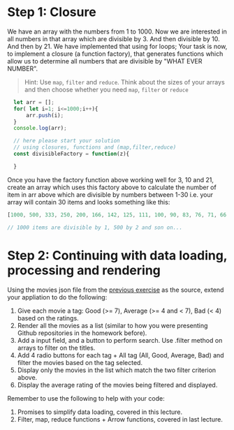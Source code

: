 # Step 1: Closure

We have an array with the numbers from 1 to 1000. Now we are interested in all numbers in that array which are divisible by 3. And then divisible by 10. And then by 21. We have implemented that using for loops; Your task is now, to implement a closure (a function factory), that generates functions which allow us to determine all numbers that are divisible by "WHAT EVER NUMBER".

> Hint: Use `map`, `filter` and `reduce`. Think about the sizes of your arrays and then choose whether you need `map`, `filter` or `reduce`

```javascript
  let arr = [];
  for( let i=1; i<=1000;i++){
      arr.push(i);
  }
  console.log(arr);

  // here please start your solution
  // using closures, functions and (map,filter,reduce)
  const divisibleFactory = function(z){

  }
```

Once you have the factory function above working well for 3, 10 and 21, create an array which uses this factory above to calculate the number of item in arr above which are divisible by numbers between 1-30 i.e. your array will contain 30 items and looks something like this:

```javascript
[1000, 500, 333, 250, 200, 166, 142, 125, 111, 100, 90, 83, 76, 71, 66, 62, 58, 55, 52, 50, 47, 45, 43, 41, 40, 38, 37, 35, 34, 33, 32]

// 1000 items are divisible by 1, 500 by 2 and son on...
```

# Step 2: Continuing with data loading, processing and rendering

Using the movies json file from the [previous exercise](https://gist.githubusercontent.com/pankaj28843/08f397fcea7c760a99206bcb0ae8d0a4/raw/02d8bc9ec9a73e463b13c44df77a87255def5ab9/movies.json) as the source, extend your appliation to do the following:

  1. Give each movie a tag: Good (>= 7), Average (>= 4 and < 7), Bad (< 4) based on the ratings.
  2. Render all the movies as a list (similar to how you were presenting Github repositories in the homework before).
  3. Add a input field, and a button to perform search. Use .filter method on arrays to filter on the titles.
  4. Add 4 radio buttons for each tag + All tag (All, Good, Average, Bad) and filter the movies based on the tag selected.
  5. Display only the movies in the list which match the two filter criterion above.
  6. Display the average rating of the movies being filtered and displayed.

Remember to use the following to help with your code:

  1. Promises to simplify data loading, covered in this lecture.
  2. Filter, map, reduce functions + Arrow functions, covered in last lecture.